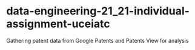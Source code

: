 # data-engineering-21_21-individual-assignment-uceiatc

Gathering patent data from Google Patents and Patents View for analysis
